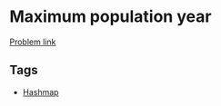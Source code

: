 # Maximum population year

[Problem link](https://leetcode.com/problems/maximum-population-year)

## Tags

* [Hashmap](/README.md#Hashmap)
